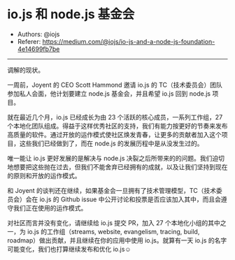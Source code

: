 # io.js 和 node.js 基金会

- Authors: @iojs
- Referer: https://medium.com/@iojs/io-js-and-a-node-js-foundation-4e14699fb7be

---

调解的现状。

一周前，Joyent 的 CEO Scott Hammond 邀请 io.js 的 TC（技术委员会）团队参加私人会面，他计划要建立 node.js 基金会，并且希望 io.js 回到 node.js 项目。

就在最近几个月，io.js 已经成长为由 23 个活跃的核心成员，一系列工作组，27 个本地化团队组成。得益于这样优秀社区的支持，我们有能力按更好的节奏来发布高质量的软件。通过开放的运作模式使社区焕发青春，让更多的贡献者加入这个项目，这些我们已经做到了，而在 node.js 的发展历程中是从没发生过的。

唯一能让 io.js 更好发展的是解决与 node.js 决裂之后所带来的的问题。我们迫切地想要把这些抛在过去，但我们不能舍弃已经拥有的成就，以及让我们坚持到现在的原则和开放的运作模式。

和 Joyent 的谈判还在继续，如果基金会一旦拥有了技术管理模型，TC（技术委员会）会在 io.js 的 Github issue 中公开讨论和投票是否应该加入其中，而且会遵守我们正在使用的运作模式。

对社区而言并没有变化，请继续给 io.js 提交 PR，加入 27 个本地化小组的其中之一，为 io.js 的工作组（streams, website, evangelism, tracing, build, roadmap）做出贡献，并且继续在你的应用中使用 io.js。就算有一天 io.js 的名字可能变化，我们也打算继续发布和优化 io.js☺
